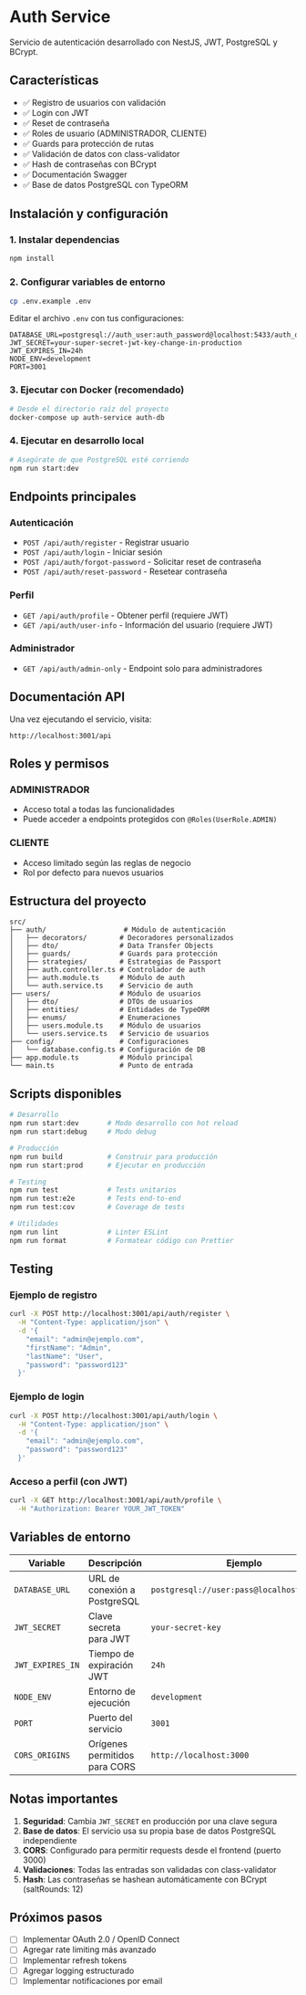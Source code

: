 # Auth Service

Servicio de autenticación desarrollado con NestJS, JWT, PostgreSQL y BCrypt.

## Características

- ✅ Registro de usuarios con validación
- ✅ Login con JWT
- ✅ Reset de contraseña
- ✅ Roles de usuario (ADMINISTRADOR, CLIENTE)
- ✅ Guards para protección de rutas
- ✅ Validación de datos con class-validator
- ✅ Hash de contraseñas con BCrypt
- ✅ Documentación Swagger
- ✅ Base de datos PostgreSQL con TypeORM

## Instalación y configuración

### 1. Instalar dependencias
```bash
npm install
```

### 2. Configurar variables de entorno
```bash
cp .env.example .env
```

Editar el archivo `.env` con tus configuraciones:
```env
DATABASE_URL=postgresql://auth_user:auth_password@localhost:5433/auth_db
JWT_SECRET=your-super-secret-jwt-key-change-in-production
JWT_EXPIRES_IN=24h
NODE_ENV=development
PORT=3001
```

### 3. Ejecutar con Docker (recomendado)
```bash
# Desde el directorio raíz del proyecto
docker-compose up auth-service auth-db
```

### 4. Ejecutar en desarrollo local
```bash
# Asegúrate de que PostgreSQL esté corriendo
npm run start:dev
```

## Endpoints principales

### Autenticación
- `POST /api/auth/register` - Registrar usuario
- `POST /api/auth/login` - Iniciar sesión
- `POST /api/auth/forgot-password` - Solicitar reset de contraseña
- `POST /api/auth/reset-password` - Resetear contraseña

### Perfil
- `GET /api/auth/profile` - Obtener perfil (requiere JWT)
- `GET /api/auth/user-info` - Información del usuario (requiere JWT)

### Administrador
- `GET /api/auth/admin-only` - Endpoint solo para administradores

## Documentación API

Una vez ejecutando el servicio, visita:
```
http://localhost:3001/api
```

## Roles y permisos

### ADMINISTRADOR
- Acceso total a todas las funcionalidades
- Puede acceder a endpoints protegidos con `@Roles(UserRole.ADMIN)`

### CLIENTE
- Acceso limitado según las reglas de negocio
- Rol por defecto para nuevos usuarios

## Estructura del proyecto

```
src/
├── auth/                   # Módulo de autenticación
│   ├── decorators/        # Decoradores personalizados
│   ├── dto/               # Data Transfer Objects
│   ├── guards/            # Guards para protección
│   ├── strategies/        # Estrategias de Passport
│   ├── auth.controller.ts # Controlador de auth
│   ├── auth.module.ts     # Módulo de auth
│   └── auth.service.ts    # Servicio de auth
├── users/                 # Módulo de usuarios
│   ├── dto/               # DTOs de usuarios
│   ├── entities/          # Entidades de TypeORM
│   ├── enums/             # Enumeraciones
│   ├── users.module.ts    # Módulo de usuarios
│   └── users.service.ts   # Servicio de usuarios
├── config/                # Configuraciones
│   └── database.config.ts # Configuración de DB
├── app.module.ts          # Módulo principal
└── main.ts                # Punto de entrada
```

## Scripts disponibles

```bash
# Desarrollo
npm run start:dev       # Modo desarrollo con hot reload
npm run start:debug     # Modo debug

# Producción
npm run build           # Construir para producción
npm run start:prod      # Ejecutar en producción

# Testing
npm run test            # Tests unitarios
npm run test:e2e        # Tests end-to-end
npm run test:cov        # Coverage de tests

# Utilidades
npm run lint            # Linter ESLint
npm run format          # Formatear código con Prettier
```

## Testing

### Ejemplo de registro
```bash
curl -X POST http://localhost:3001/api/auth/register \
  -H "Content-Type: application/json" \
  -d '{
    "email": "admin@ejemplo.com",
    "firstName": "Admin",
    "lastName": "User",
    "password": "password123"
  }'
```

### Ejemplo de login
```bash
curl -X POST http://localhost:3001/api/auth/login \
  -H "Content-Type: application/json" \
  -d '{
    "email": "admin@ejemplo.com",
    "password": "password123"
  }'
```

### Acceso a perfil (con JWT)
```bash
curl -X GET http://localhost:3001/api/auth/profile \
  -H "Authorization: Bearer YOUR_JWT_TOKEN"
```

## Variables de entorno

| Variable | Descripción | Ejemplo |
|----------|-------------|---------|
| `DATABASE_URL` | URL de conexión a PostgreSQL | `postgresql://user:pass@localhost:5432/db` |
| `JWT_SECRET` | Clave secreta para JWT | `your-secret-key` |
| `JWT_EXPIRES_IN` | Tiempo de expiración JWT | `24h` |
| `NODE_ENV` | Entorno de ejecución | `development` |
| `PORT` | Puerto del servicio | `3001` |
| `CORS_ORIGINS` | Orígenes permitidos para CORS | `http://localhost:3000` |

## Notas importantes

1. **Seguridad**: Cambia `JWT_SECRET` en producción por una clave segura
2. **Base de datos**: El servicio usa su propia base de datos PostgreSQL independiente
3. **CORS**: Configurado para permitir requests desde el frontend (puerto 3000)
4. **Validaciones**: Todas las entradas son validadas con class-validator
5. **Hash**: Las contraseñas se hashean automáticamente con BCrypt (saltRounds: 12)

## Próximos pasos

- [ ] Implementar OAuth 2.0 / OpenID Connect
- [ ] Agregar rate limiting más avanzado
- [ ] Implementar refresh tokens
- [ ] Agregar logging estructurado
- [ ] Implementar notificaciones por email
